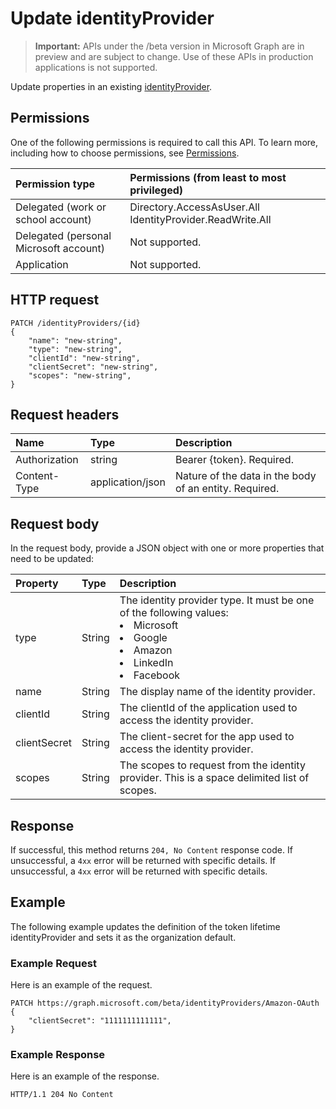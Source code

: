 # Update identityProvider

> **Important:** APIs under the /beta version in Microsoft Graph are in preview and are subject to change. Use of these APIs in production applications is not supported.

Update properties in an existing [identityProvider](../resources/identityProvider.md).

## Permissions

One of the following permissions is required to call this API. To learn more, including how to choose permissions, see [Permissions](../../../concepts/permissions_reference.md).

|Permission type      | Permissions (from least to most privileged)              |
|:--------------------|:---------------------------------------------------------|
|Delegated (work or school account) | Directory.AccessAsUser.All IdentityProvider.ReadWrite.All |
|Delegated (personal Microsoft account) | Not supported.    |
|Application | Not supported. |

## HTTP request

```http
PATCH /identityProviders/{id}
{
    "name": "new-string",
    "type": "new-string",
    "clientId": "new-string",
    "clientSecret": "new-string",
    "scopes": "new-string",
}
```

## Request headers

| Name       | Type | Description|
|:---------------|:--------|:----------|
| Authorization  | string  | Bearer {token}. Required. |
| Content-Type | application/json  | Nature of the data in the body of an entity. Required. |

## Request body

In the request body, provide a JSON object with one or more properties that need to be updated:

|Property|Type|Description|
|:---------------|:--------|:----------|
|type|String|The identity provider type. It must be one of the following values: <li/>Microsoft<li/>Google<li/>Amazon<li/>LinkedIn<li/>Facebook|
|name|String|The display name of the identity provider.|
|clientId|String|The clientId of the application used to access the identity provider.|
|clientSecret|String|The client-secret for the app used to access the identity provider.|
|scopes|String|The scopes to request from the identity provider.  This is a space delimited list of scopes.|

## Response

If successful, this method returns `204, No Content` response code. If unsuccessful, a `4xx` error will be returned with specific details.  If unsuccessful, a `4xx` error will be returned with specific details.

## Example

The following example updates the definition of the token lifetime identityProvider and sets it as the organization default.

### Example Request

Here is an example of the request.

```http
PATCH https://graph.microsoft.com/beta/identityProviders/Amazon-OAuth
{
    "clientSecret": "1111111111111",
}
```

### Example Response

Here is an example of the response.

```http
HTTP/1.1 204 No Content
```
